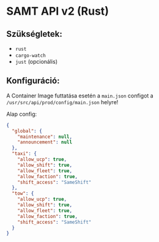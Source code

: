 # SAMT API v2 (Rust)

## Szükségletek:
- `rust`
- `cargo-watch`
- `just` (opcionális)

## Konfiguráció:
A Container Image futtatása esetén a `main.json` configot a `/usr/src/api/prod/config/main.json` helyre!

Alap config:
``` json
{
  "global": {
    "maintenance": null,
    "announcement": null
  },
  "taxi": {
    "allow_ucp": true,
    "allow_shift": true,
    "allow_fleet": true,
    "allow_faction": true,
    "shift_access": "SameShift"
  },
  "tow": {
    "allow_ucp": true,
    "allow_shift": true,
    "allow_fleet": true,
    "allow_faction": true,
    "shift_access": "SameShift"
  }
}
```